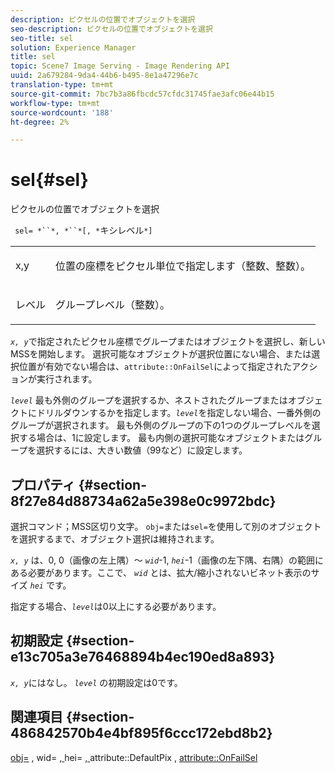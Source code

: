 ```yaml
---
description: ピクセルの位置でオブジェクトを選択
seo-description: ピクセルの位置でオブジェクトを選択
seo-title: sel
solution: Experience Manager
title: sel
topic: Scene7 Image Serving - Image Rendering API
uuid: 2a679284-9da4-44b6-b495-8e1a47296e7c
translation-type: tm+mt
source-git-commit: 7bc7b3a86fbcdc57cfdc31745fae3afc06e44b15
workflow-type: tm+mt
source-wordcount: '188'
ht-degree: 2%

---
```



# sel{#sel}

ピクセルの位置でオブジェクトを選択

` sel= *``*, *``*[, *`キシレベル`*]`

<table id="simpletable_247FF35D791C43D3AB433B8CF49F8C91"> 
 <tr class="strow"> 
  <td class="stentry"> <p> <span class="varname"> x,y  </span> </p> </td> 
  <td class="stentry"> <p>位置の座標をピクセル単位で指定します（整数、整数）。 </p> </td> 
 </tr> 
 <tr class="strow"> 
  <td class="stentry"> <p> <span class="varname"> レベル </span> </p> </td> 
  <td class="stentry"> <p>グループレベル（整数）。 </p> </td> 
 </tr> 
</table>

*`x, y`*&#x200B;で指定されたピクセル座標でグループまたはオブジェクトを選択し、新しいMSSを開始します。 選択可能なオブジェクトが選択位置にない場合、または選択位置が有効でない場合は、`attribute::OnFailSel`によって指定されたアクションが実行されます。

*`level`* 最も外側のグループを選択するか、ネストされたグループまたはオブジェクトにドリルダウンするかを指定します。*`level`*&#x200B;を指定しない場合、一番外側のグループが選択されます。 最も外側のグループの下の1つのグループレベルを選択する場合は、1に設定します。 最も内側の選択可能なオブジェクトまたはグループを選択するには、大きい数値（99など）に設定します。

## プロパティ {#section-8f27e84d88734a62a5e398e0c9972bdc}

選択コマンド；MSS区切り文字。 `obj=`または`sel=`を使用して別のオブジェクトを選択するまで、オブジェクト選択は維持されます。

*`x, y`* は、0, 0（画像の左上隅）～  *`wid`*-1,  *`hei`*-1（画像の左下隅、右隅）の範囲にある必要があります。ここで、 *`wid`* とは、拡大/縮小されないビネット表示のサイズ *`hei`* です。

指定する場合、*`level`*&#x200B;は0以上にする必要があります。

## 初期設定 {#section-e13c705a3e76468894b4ec190ed8a893}

*`x, y`*&#x200B;にはなし。 *`level`* の初期設定は0です。

## 関連項目 {#section-486842570b4e4bf895f6ccc172ebd8b2}

[obj=](../../../../../ir-api/http-protocol/image-rendering-api-ref/c-ir-http-protocol-ref/c-ir-http-protocol-command-reference/r-ir-obj.md#reference-31e7dac7931b4e0eb3c7589f120a1e6a) , wid= [, ](../../../../../ir-api/http-protocol/image-rendering-api-ref/c-ir-http-protocol-ref/c-ir-http-protocol-command-reference/r-ir-wid.md#reference-b7e691b0624941168c94b2749ae233ec)hei= [, ](../../../../../ir-api/http-protocol/image-rendering-api-ref/c-ir-http-protocol-ref/c-ir-http-protocol-command-reference/r-ir-hei.md#reference-1c08f60365a94417a39867c09cac5478)attribute::DefaultPix [](../../../../../ir-api/material-cat/image-rendering-api-ref/c-ir-material-catalog/c-ir-attributes-reference/r-ir-defaultpix.md#reference-102c98f9b5d24d2aaaeb756653fb0e6f),  [attribute::OnFailSel](../../../../../ir-api/material-cat/image-rendering-api-ref/c-ir-material-catalog/c-ir-attributes-reference/r-ir-onfailsel.md#reference-f95e4a4a3c02412b87a2b0acca8a5513)

